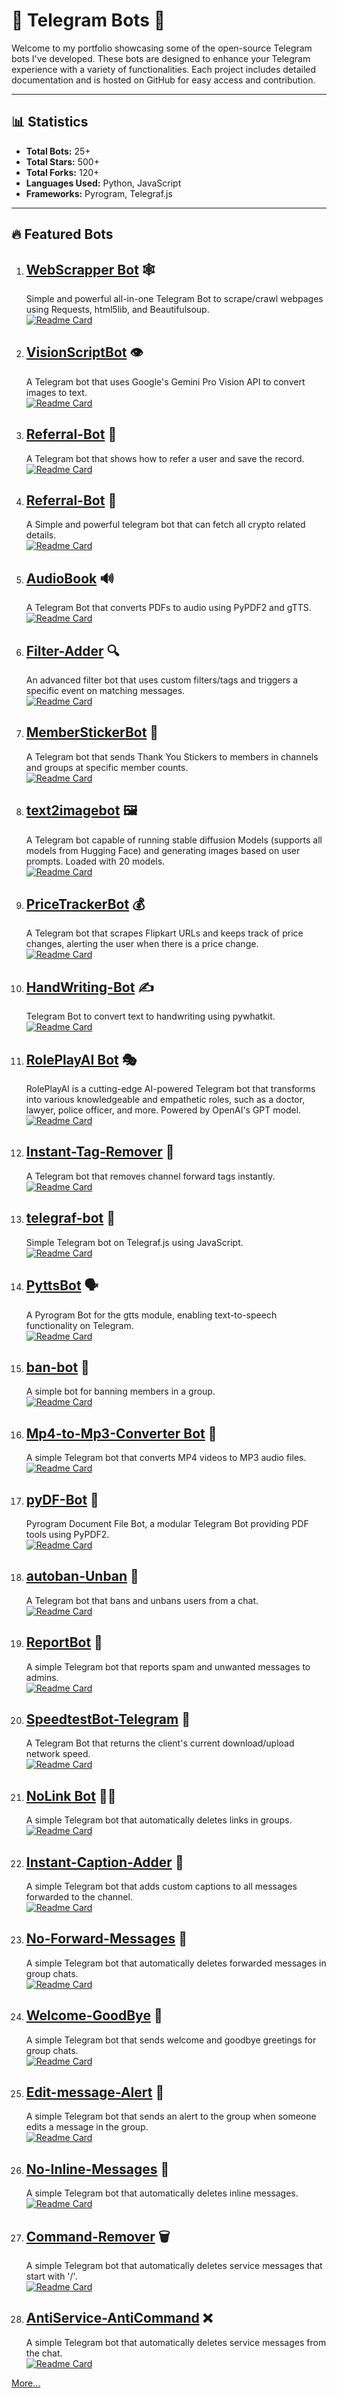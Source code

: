 # 🚀 Telegram Bots 🚀
Welcome to my portfolio showcasing some of the open-source Telegram bots I've developed. These bots are designed to enhance your Telegram experience with a variety of functionalities. Each project includes detailed documentation and is hosted on GitHub for easy access and contribution.

---

## 📊 Statistics
- **Total Bots:** 25+ 
- **Total Stars:** 500+
- **Total Forks:** 120+
- **Languages Used:** Python, JavaScript
- **Frameworks:** Pyrogram, Telegraf.js

---

## 🔥 Featured Bots

1. ## [WebScrapper Bot](https://github.com/nuhmanpk/WebScrapper) 🕸️
   Simple and powerful all-in-one Telegram Bot to scrape/crawl webpages using Requests, html5lib, and Beautifulsoup.<br>
   [![Readme Card](https://github-readme-stats.vercel.app/api/pin/?username=nuhmanpk&repo=WebScrapper)](https://github.com/nuhmanpk/WebScrapper)

1. ## [VisionScriptBot](https://github.com/nuhmanpk/VisionScriptBot) 👁️
   A Telegram bot that uses Google's Gemini Pro Vision API to convert images to text.<br>
   [![Readme Card](https://github-readme-stats.vercel.app/api/pin/?username=nuhmanpk&repo=VisionScriptBot)](https://github.com/nuhmanpk/VisionScriptBot)
   
1. ## [Referral-Bot](https://github.com/nuhmanpk/Referral-Bot) 🚀
   A Telegram bot that shows how to refer a user and save the record.<br>
   [![Readme Card](https://github-readme-stats.vercel.app/api/pin/?username=nuhmanpk&repo=Referral-Bot)](https://github.com/nuhmanpk/Referral-Bot)
   
1. ## [Referral-Bot](https://github.com/nuhmanpk/crypto-bot) 🚀
   A Simple and powerful telegram bot that can fetch all crypto related details.<br>
   [![Readme Card](https://github-readme-stats.vercel.app/api/pin/?username=nuhmanpk&repo=crypto-bot)](https://github.com/nuhmanpk/crypto-bot)

   
1. ## [AudioBook](https://github.com/nuhmanpk/AudioBook) 🔊
   A Telegram Bot that converts PDFs to audio using PyPDF2 and gTTS.<br>
   [![Readme Card](https://github-readme-stats.vercel.app/api/pin/?username=nuhmanpk&repo=AudioBook)](https://github.com/nuhmanpk/AudioBook)

1. ## [Filter-Adder](https://github.com/nuhmanpk/Filter-Adder) 🔍
   An advanced filter bot that uses custom filters/tags and triggers a specific event on matching messages.<br>
   [![Readme Card](https://github-readme-stats.vercel.app/api/pin/?username=nuhmanpk&repo=Filter-Adder)](https://github.com/nuhmanpk/Filter-Adder)

1. ## [MemberStickerBot](https://github.com/nuhmanpk/member-sticker-bot) 🙏
   A Telegram bot that sends Thank You Stickers to members in channels and groups at specific member counts.<br>
   [![Readme Card](https://github-readme-stats.vercel.app/api/pin/?username=nuhmanpk&repo=member-sticker-bot)](https://github.com/nuhmanpk/member-sticker-bot)

1. ## [text2imagebot](https://github.com/nuhmanpk/text2imagebot) 🖼️
   A Telegram bot capable of running stable diffusion Models (supports all models from Hugging Face) and generating images based on user prompts. Loaded with 20 models.<br>
   [![Readme Card](https://github-readme-stats.vercel.app/api/pin/?username=nuhmanpk&repo=text2imagebot)](https://github.com/nuhmanpk/text2imagebot)

1. ## [PriceTrackerBot](https://github.com/nuhmanpk/PriceTrackerBot) 💰
   A Telegram bot that scrapes Flipkart URLs and keeps track of price changes, alerting the user when there is a price change.<br>
   [![Readme Card](https://github-readme-stats.vercel.app/api/pin/?username=nuhmanpk&repo=PriceTrackerBot)](https://github.com/nuhmanpk/PriceTrackerBot)

1. ## [HandWriting-Bot](https://github.com/nuhmanpk/HandWriting-Bot) ✍️
   Telegram Bot to convert text to handwriting using pywhatkit.<br>
   [![Readme Card](https://github-readme-stats.vercel.app/api/pin/?username=nuhmanpk&repo=HandWriting-Bot)](https://github.com/nuhmanpk/HandWriting-Bot)

1. ## [RolePlayAI Bot](https://github.com/nuhmanpk/RolePlayAI) 🎭
   RolePlayAI is a cutting-edge AI-powered Telegram bot that transforms into various knowledgeable and empathetic roles, such as a doctor, lawyer, police officer, and more. Powered by OpenAI's GPT model.<br>
   [![Readme Card](https://github-readme-stats.vercel.app/api/pin/?username=nuhmanpk&repo=RolePlayAI)](https://github.com/nuhmanpk/RolePlayAI)

1. ## [Instant-Tag-Remover](https://github.com/nuhmanpk/Instant-Tag-Remover) 🚫
   A Telegram bot that removes channel forward tags instantly.<br>
   [![Readme Card](https://github-readme-stats.vercel.app/api/pin/?username=nuhmanpk&repo=Instant-Tag-Remover)](https://github.com/nuhmanpk/Instant-Tag-Remover)

1. ## [telegraf-bot](https://github.com/nuhmanpk/telegraf-bot) 🤖
   Simple Telegram bot on Telegraf.js using JavaScript.<br>
   [![Readme Card](https://github-readme-stats.vercel.app/api/pin/?username=nuhmanpk&repo=telegraf-bot)](https://github.com/nuhmanpk/telegraf-bot)


1. ## [PyttsBot](https://github.com/nuhmanpk/PyttsBot) 🗣️
   A Pyrogram Bot for the gtts module, enabling text-to-speech functionality on Telegram.<br>
   [![Readme Card](https://github-readme-stats.vercel.app/api/pin/?username=nuhmanpk&repo=PyttsBot)](https://github.com/nuhmanpk/PyttsBot)

1. ## [ban-bot](https://github.com/nuhmanpk/ban-bot) 🚫
   A simple bot for banning members in a group.<br>
   [![Readme Card](https://github-readme-stats.vercel.app/api/pin/?username=nuhmanpk&repo=ban-bot)](https://github.com/nuhmanpk/ban-bot)

1. ## [Mp4-to-Mp3-Converter Bot](https://github.com/nuhmanpk/Mp4-to-Mp3-Converter) 🎵
   A simple Telegram bot that converts MP4 videos to MP3 audio files.<br>
   [![Readme Card](https://github-readme-stats.vercel.app/api/pin/?username=nuhmanpk&repo=Mp4-to-Mp3-Converter)](https://github.com/nuhmanpk/Mp4-to-Mp3-Converter)

1. ## [pyDF-Bot](https://github.com/nuhmanpk/pyDF-Bot) 📄
   Pyrogram Document File Bot, a modular Telegram Bot providing PDF tools using PyPDF2.<br>
   [![Readme Card](https://github-readme-stats.vercel.app/api/pin/?username=nuhmanpk&repo=pyDF-Bot)](https://github.com/nuhmanpk/pyDF-Bot)


1. ## [autoban-Unban](https://github.com/nuhmanpk/autoban-Unban) 🚷
   A Telegram bot that bans and unbans users from a chat.<br>
   [![Readme Card](https://github-readme-stats.vercel.app/api/pin/?username=nuhmanpk&repo=autoban-Unban)](https://github.com/nuhmanpk/autoban-Unban)

1. ## [ReportBot](https://github.com/nuhmanpk/ReportBot) 🚨
   A simple Telegram bot that reports spam and unwanted messages to admins.<br>
   [![Readme Card](https://github-readme-stats.vercel.app/api/pin/?username=nuhmanpk&repo=ReportBot)]([jhjhjh](https://github.com/nuhmanpk/ReportBot))

1. ## [SpeedtestBot-Telegram](https://github.com/nuhmanpk/SpeedtestBot-Telegram) 🚀
   A Telegram Bot that returns the client's current download/upload network speed.<br>
   [![Readme Card](https://github-readme-stats.vercel.app/api/pin/?username=nuhmanpk&repo=SpeedtestBot-Telegram)](https://github.com/nuhmanpk/SpeedtestBot-Telegram)

1. ## [NoLink Bot](https://github.com/nuhmanpk/No-Link) 🚫🔗
   A simple Telegram bot that automatically deletes links in groups.<br>
   [![Readme Card](https://github-readme-stats.vercel.app/api/pin/?username=nuhmanpk&repo=No-Link)](https://github.com/nuhmanpk/No-Link)


1. ## [Instant-Caption-Adder](https://github.com/nuhmanpk/Instant-Caption-Adder) 📝
   A simple Telegram bot that adds custom captions to all messages forwarded to the channel.<br>
   [![Readme Card](https://github-readme-stats.vercel.app/api/pin/?username=nuhmanpk&repo=Instant-Caption-Adder)](https://github.com/nuhmanpk/Instant-Caption-Adder)

1. ## [No-Forward-Messages](https://github.com/nuhmanpk/No-Forward-Messages) 🚫
   A simple Telegram bot that automatically deletes forwarded messages in group chats.<br>
   [![Readme Card](https://github-readme-stats.vercel.app/api/pin/?username=nuhmanpk&repo=No-Forward-Messages)](https://github.com/nuhmanpk/No-Forward-Messages)

1. ## [Welcome-GoodBye](https://github.com/nuhmanpk/Welcome-GoodBye) 👋
   A simple Telegram bot that sends welcome and goodbye greetings for group chats.<br>
   [![Readme Card](https://github-readme-stats.vercel.app/api/pin/?username=nuhmanpk&repo=Welcome-GoodBye)](https://github.com/nuhmanpk/Welcome-GoodBye)

1. ## [Edit-message-Alert](https://github.com/nuhmanpk/Edit-message-Alert) 🚨
   A simple Telegram bot that sends an alert to the group when someone edits a message in the group.<br>
   [![Readme Card](https://github-readme-stats.vercel.app/api/pin/?username=nuhmanpk&repo=Edit-message-Alert)](https://github.com/nuhmanpk/Edit-message-Alert)

1. ## [No-Inline-Messages](https://github.com/nuhmanpk/No-Inline-Messages) 🚫
   A simple Telegram bot that automatically deletes inline messages.<br>
   [![Readme Card](https://github-readme-stats.vercel.app/api/pin/?username=nuhmanpk&repo=No-Inline-Messages)](https://github.com/nuhmanpk/No-Inline-Messages)

1. ## [Command-Remover](https://github.com/nuhmanpk/Command-Remover) 🗑️
   A simple Telegram bot that automatically deletes service messages that start with '/'.<br>
   [![Readme Card](https://github-readme-stats.vercel.app/api/pin/?username=nuhmanpk&repo=Command-Remover)](https://github.com/nuhmanpk/Command-Remover)

1. ## [AntiService-AntiCommand](https://github.com/nuhmanpk/AntiService-AntiCommand) ❌
   A simple Telegram bot that automatically deletes service messages from the chat.<br>
   [![Readme Card](https://github-readme-stats.vercel.app/api/pin/?username=nuhmanpk&repo=AntiService-AntiCommand)](https://github.com/nuhmanpk/AntiService-AntiCommand)


[More...](https://t.me/bughunterbots)

